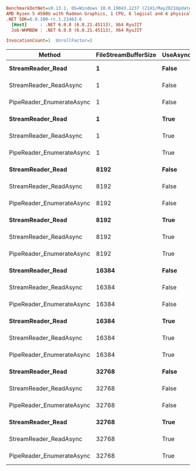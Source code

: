 ``` ini

BenchmarkDotNet=v0.13.1, OS=Windows 10.0.19043.1237 (21H1/May2021Update)
AMD Ryzen 5 4500U with Radeon Graphics, 1 CPU, 6 logical and 6 physical cores
.NET SDK=6.0.100-rc.1.21463.6
  [Host]     : .NET 6.0.0 (6.0.21.45113), X64 RyuJIT
  Job-WHMBDW : .NET 6.0.0 (6.0.21.45113), X64 RyuJIT

InvocationCount=1  UnrollFactor=1  

```
|                    Method | FileStreamBufferSize | UseAsync |      Mean |     Error |     StdDev |    Median |
|-------------------------- |--------------------- |--------- |----------:|----------:|-----------:|----------:|
|         **StreamReader_Read** |                    **1** |    **False** | **338.03 ms** | **24.284 ms** |  **71.603 ms** | **362.52 ms** |
|    StreamReader_ReadAsync |                    1 |    False | 214.59 ms |  3.599 ms |   3.534 ms | 214.32 ms |
| PipeReader_EnumerateAsync |                    1 |    False | 249.96 ms | 32.718 ms |  96.470 ms | 273.43 ms |
|         **StreamReader_Read** |                    **1** |     **True** | **808.59 ms** | **76.520 ms** | **225.620 ms** | **819.66 ms** |
|    StreamReader_ReadAsync |                    1 |     True | 707.02 ms | 10.281 ms |   9.617 ms | 707.26 ms |
| PipeReader_EnumerateAsync |                    1 |     True | 243.91 ms |  4.198 ms |   3.278 ms | 244.74 ms |
|         **StreamReader_Read** |                 **8192** |    **False** |  **95.53 ms** |  **5.364 ms** |  **15.814 ms** | **104.74 ms** |
|    StreamReader_ReadAsync |                 8192 |    False | 173.54 ms |  2.968 ms |   3.048 ms | 174.78 ms |
| PipeReader_EnumerateAsync |                 8192 |    False | 296.57 ms |  5.889 ms |   7.232 ms | 297.80 ms |
|         **StreamReader_Read** |                 **8192** |     **True** | **180.47 ms** | **10.311 ms** |  **30.401 ms** | **179.91 ms** |
|    StreamReader_ReadAsync |                 8192 |     True | 279.05 ms | 19.941 ms |  58.798 ms | 300.55 ms |
| PipeReader_EnumerateAsync |                 8192 |     True | 362.36 ms |  4.478 ms |   3.970 ms | 362.26 ms |
|         **StreamReader_Read** |                **16384** |    **False** |  **78.67 ms** |  **0.421 ms** |   **0.328 ms** |  **78.61 ms** |
|    StreamReader_ReadAsync |                16384 |    False | 146.88 ms |  2.512 ms |   2.350 ms | 145.99 ms |
| PipeReader_EnumerateAsync |                16384 |    False |  82.30 ms |  1.643 ms |   3.774 ms |  81.33 ms |
|         **StreamReader_Read** |                **16384** |     **True** | **102.43 ms** | **10.899 ms** |  **32.136 ms** | **111.68 ms** |
|    StreamReader_ReadAsync |                16384 |     True | 197.16 ms |  3.174 ms |   2.969 ms | 197.66 ms |
| PipeReader_EnumerateAsync |                16384 |     True | 212.70 ms |  4.239 ms |   7.198 ms | 213.62 ms |
|         **StreamReader_Read** |                **32768** |    **False** |  **64.58 ms** |  **0.905 ms** |   **0.803 ms** |  **64.27 ms** |
|    StreamReader_ReadAsync |                32768 |    False |  92.26 ms |  0.880 ms |   0.687 ms |  92.39 ms |
| PipeReader_EnumerateAsync |                32768 |    False | 111.04 ms |  2.189 ms |   3.472 ms | 111.84 ms |
|         **StreamReader_Read** |                **32768** |     **True** |  **84.82 ms** |  **4.015 ms** |  **11.840 ms** |  **89.76 ms** |
|    StreamReader_ReadAsync |                32768 |     True | 129.97 ms |  2.563 ms |   3.422 ms | 129.70 ms |
| PipeReader_EnumerateAsync |                32768 |     True | 148.35 ms |  1.999 ms |   1.772 ms | 148.42 ms |
